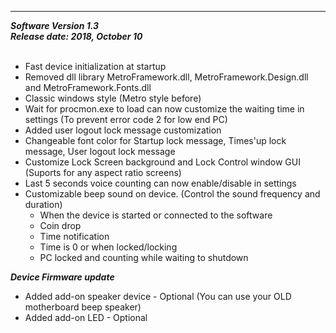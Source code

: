 
<hr>
<b><i>Software Version 1.3<br>Release date: 2018, October 10</b></i>
<br>
<br>

 * Fast device initialization at startup
 * Removed dll library MetroFramework.dll, MetroFramework.Design.dll and MetroFramework.Fonts.dll
 * Classic windows style (Metro style before)
 * Wait for procmon.exe to load can now customize the waiting time in settings (To prevent error code 2 for low end PC)
 * Added user logout lock message customization
 * Changeable font color for Startup lock message, Times'up lock message, User logout lock message
 * Customize Lock Screen background and Lock Control window GUI (Suports for any aspect ratio screens)
 * Last 5 seconds voice counting can now enable/disable in settings
 * Customizable beep sound on device. (Control the sound frequency and duration)
   - When the device is started or connected to the software
   - Coin drop
   - Time notification
   - Time is 0 or when locked/locking
   - PC locked and counting while waiting to shutdown

<b><i>Device Firmware update</b></i><br>

 * Added add-on speaker device - Optional (You can use your OLD motherboard beep speaker)
 * Added add-on LED - Optional
